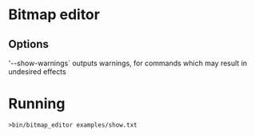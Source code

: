 # Bitmap editor

## Options

'--show-warnings` outputs warnings, for commands which may result in undesired effects

# Running

`>bin/bitmap_editor examples/show.txt`
